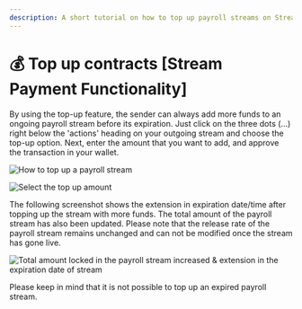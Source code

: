 ```yaml
---
description: A short tutorial on how to top up payroll streams on Streamflow
---
```


# 💰 Top up contracts \[Stream Payment Functionality]

By using the top-up feature, the sender can always add more funds to an ongoing payroll stream before its expiration. Just click on the three dots (...) right below the 'actions' heading on your outgoing stream and choose the top-up option. Next, enter the amount that you want to add, and approve the transaction in your wallet.

![How to top up a payroll stream](<../../.gitbook/assets/0.0033 STRM per second (1).png>)

![Select the top up amount](<../../.gitbook/assets/top up.png>)

The following screenshot shows the extension in expiration date/time after topping up the stream with more funds. The total amount of the payroll stream has also been updated. Please note that the release rate of the payroll stream remains unchanged and can not be modified once the stream has gone live.

![Total amount locked in the payroll stream increased & extension in the expiration date of stream](<../../.gitbook/assets/after top up.png>)

Please keep in mind that it is not possible to top up an expired payroll stream.

